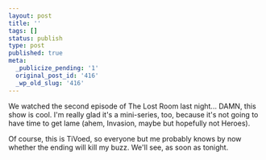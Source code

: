 ```yaml
---
layout: post
title: ''
tags: []
status: publish
type: post
published: true
meta:
  _publicize_pending: '1'
  original_post_id: '416'
  _wp_old_slug: '416'
---
```

We watched the second episode of The Lost Room last night...  DAMN, this show is cool.  I'm really glad it's a mini-series, too, because it's not going to have time to get lame (ahem, Invasion, maybe but hopefully not Heroes).

Of course, this is TiVoed, so everyone but me probably knows by now whether the ending will kill my buzz.  We'll see, as soon as tonight.

